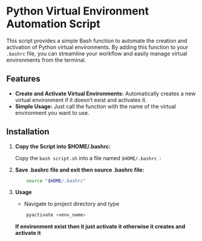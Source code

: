 # Python Virtual Environment Automation Script

This script provides a simple Bash function to automate the creation and activation of Python virtual environments. By adding this function to your `.bashrc` file, you can streamline your workflow and easily manage virtual environments from the terminal.

## Features

- **Create and Activate Virtual Environments:** Automatically creates a new virtual environment if it doesn’t exist and activates it.
- **Simple Usage:** Just call the function with the name of the virtual environment you want to use.

## Installation

1. **Copy the Script into $HOME/.bashrc:**

   Copy the ```bash script.sh``` into a file named `$HOME/.bashrc `:


2. **Save .bashrc file and exit then source .bashrc file:**
    ```bash
        source "$HOME/.bashrc"
    ```

3. **Usage**
    - Navigate to project directory and type
    ```bash
        pyactivate <venv_name>
    ```
    **If environment exist then it just activate it otherwise it creates and activate it**
